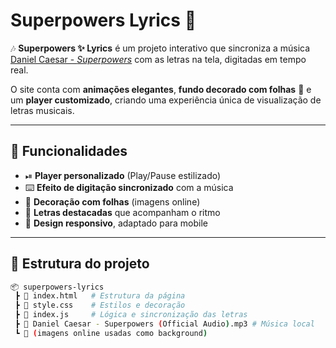 # Superpowers Lyrics  🌱

🎶 **Superpowers ✨ Lyrics** é um projeto interativo que sincroniza a música  
[Daniel Caesar - *Superpowers*](https://www.youtube.com/watch?v=xxx) com as letras na tela, digitadas em tempo real.  

O site conta com **animações elegantes**, **fundo decorado com folhas** 🌿 e um **player customizado**, criando uma experiência única de visualização de letras musicais.

---

## 🚀 Funcionalidades

- ⏯ **Player personalizado** (Play/Pause estilizado)  
- ⌨️ **Efeito de digitação sincronizado** com a música  
- 🌿 **Decoração com folhas** (imagens online)  
- 🎵 **Letras destacadas** que acompanham o ritmo  
- 📱 **Design responsivo**, adaptado para mobile  

---

## 📂 Estrutura do projeto

```bash
📦 superpowers-lyrics
 ┣ 📜 index.html   # Estrutura da página
 ┣ 📜 style.css    # Estilos e decoração
 ┣ 📜 index.js     # Lógica e sincronização das letras
 ┣ 🎵 Daniel Caesar - Superpowers (Official Audio).mp3 # Música local
 ┗ 🌿 (imagens online usadas como background)
